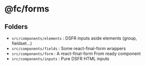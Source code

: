 # @fc/forms

## Folders

- `src/components/elements` : DSFR inputs aside elements (group, fieldset...)
- `src/components/fields` : Some react-final-form wrappers
- `src/components/form` : A react-final-form From ready component
- `src/components/inputs` : Pure DSFR HTML inputs
